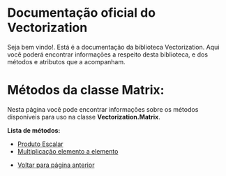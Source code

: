 # Documentação oficial do Vectorization
Seja bem vindo!. Está é a documentação da biblioteca Vectorization.
Aqui você poderá encontrar informações a respeito desta biblioteca, e dos métodos e atributos que a acompanham.

# Métodos da classe Matrix:
Nesta página você pode encontrar informações sobre os métodos disponíveis para uso na classe **Vectorization.Matrix**.

**Lista de métodos:**
 - [Produto Escalar](ProdutoEscalar/page.md)
 - [Multiplicação elemento a elemento](Multiplicacao/page.md)

* [Voltar para página anterior](../page.md)